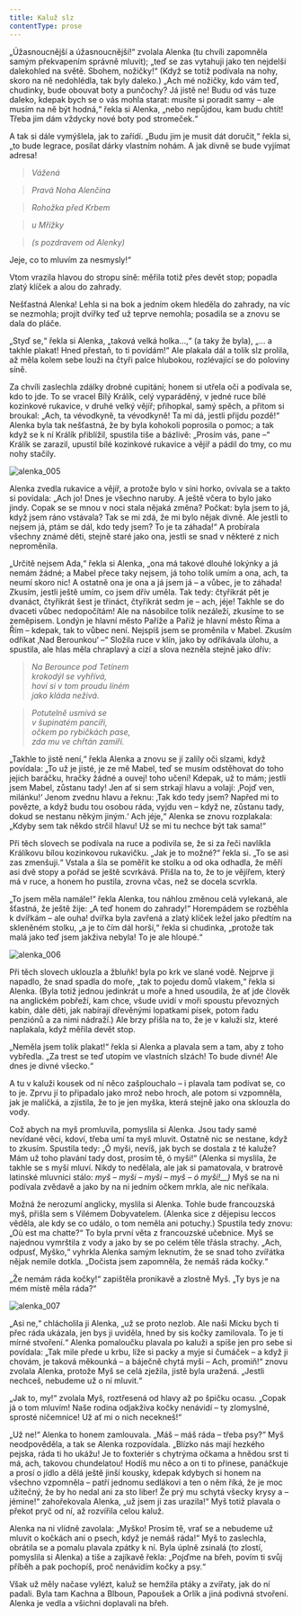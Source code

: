 ```yaml
---
title: Kaluž slz
contentType: prose
---
```


<section>

„Úžasnoucnější a úžasnoucnější!“ zvolala Alenka (tu chvíli zapomněla samým překvapením správně mluvit); „teď se zas vytahuji jako ten nejdelší dalekohled na světě. Sbohem, nožičky!“ (Když se totiž podívala na nohy, skoro na ně nedohlédla, tak byly daleko.) „Ach mé nožičky, kdo vám teď, chudinky, bude obouvat boty a punčochy? Já jistě ne! Budu od vás tuze daleko, kdepak bych se o vás mohla starat: musíte si poradit samy – ale musím na ně být hodná,“ řekla si Alenka, „nebo nepůjdou, kam budu chtít! Třeba jim dám vždycky nové boty pod stromeček.“

</section>

<section>

A tak si dále vymýšlela, jak to zařídí. „Budu jim je musit dát doručit,“ řekla si, „to bude legrace, posílat dárky vlastním nohám. A jak divně se bude vyjímat adresa!

> _Vážená_

> _Pravá Noha Alenčina_

> _Rohožka před Krbem_

> _u Mřížky_

> _(s pozdravem od Alenky)_

Jeje, co to mluvím za nesmysly!“

Vtom vrazila hlavou do stropu síně: měřila totiž přes devět stop; popadla zlatý klíček a alou do zahrady.

Nešťastná Alenka! Lehla si na bok a jedním okem hleděla do zahrady, na víc se nezmohla; projít dvířky teď už teprve nemohla; posadila se a znovu se dala do pláče.

„Styď se,“ řekla si Alenka, „taková velká holka…,“ (a taky že byla), „… a takhle plakat! Hned přestaň, to ti povídám!“ Ale plakala dál a tolik slz prolila, až měla kolem sebe louži na čtyři palce hlubokou, rozlévající se do poloviny síně.

Za chvíli zaslechla zdálky drobné cupitání; honem si utřela oči a podívala se, kdo to jde. To se vracel Bílý Králík, celý vyparáděný, v jedné ruce bílé kozinkové rukavice, v druhé velký vějíř; přihopkal, samý spěch, a přitom si broukal: „Ach, ta vévodkyně, ta vévodkyně! Ta mi dá, jestli přijdu pozdě!“ Alenka byla tak nešťastná, že by byla kohokoli poprosila o pomoc; a tak když se k ní Králík přiblížil, spustila tiše a bázlivě: „Prosím vás, pane –“ Králík se zarazil, upustil bílé kozinkové rukavice a vějíř a pádil do tmy, co mu nohy stačily.

</section>


<section>

![alenka_005](./resources/alenka_005.jpg)

</section>

<section>

Alenka zvedla rukavice a vějíř, a protože bylo v síni horko, ovívala se a takto si povídala: „Ach jo! Dnes je všechno naruby. A ještě včera to bylo jako jindy. Copak se se mnou v noci stala nějaká změna? Počkat: byla jsem to já, když jsem ráno vstávala? Tak se mi zdá, že mi bylo nějak divně. Ale jestli to nejsem já, ptám se dál, kdo tedy jsem? To je ta záhada!“ A probírala všechny známé děti, stejně staré jako ona, jestli se snad v některé z nich neproměnila.

„Určitě nejsem Ada,“ řekla si Alenka, „ona má takové dlouhé lokýnky a já nemám žádné; a Mabel přece taky nejsem, já toho tolik umím a ona, ach, ta neumí skoro nic! A ostatně ona je ona a já jsem já – a vůbec, je to záhada! Zkusím, jestli ještě umím, co jsem dřív uměla. Tak tedy: čtyřikrát pět je dvanáct, čtyřikrát šest je třináct, čtyřikrát sedm je – ach, jéje! Takhle se do dvaceti vůbec nedopočítám! Ale na násobilce tolik nezáleží, zkusíme to se zeměpisem. Londýn je hlavní město Paříže a Paříž je hlavní město Říma a Řím – kdepak, tak to vůbec není. Nejspíš jsem se proměnila v Mabel. Zkusím odříkat ‚Nad Berounkou‘ –“ Složila ruce v klín, jako by odříkávala úlohu, a spustila, ale hlas měla chraplavý a cizí a slova nezněla stejně jako dřív:

> _Na Berounce pod Tetínem  
> krokodýl se vyhřívá,  
> hoví si v tom proudu líném  
> jako kláda neživá._

> _Potutelně usmívá se  
> v šupinatém pancíři,  
> očkem po rybičkách pase,  
> zda mu ve chřtán zamíří._

„Takhle to jistě není,“ řekla Alenka a znovu se jí zalily oči slzami, když povídala: „To už je jisté, je ze mě Mabel, teď se musím odstěhovat do toho jejich baráčku, hračky žádné a ouvej! toho učení! Kdepak, už to mám; jestli jsem Mabel, zůstanu tady! Jen ať si sem strkají hlavu a volají: ‚Pojď ven, milánku!‘ Jenom zvednu hlavu a řeknu: ‚Tak kdo tedy jsem? Napřed mi to povězte, a když budu tou osobou ráda, vyjdu ven – když ne, zůstanu tady, dokud se nestanu někým jiným.‘ Ach jéje,“ Alenka se znovu rozplakala: „Kdyby sem tak někdo strčil hlavu! Už se mi tu nechce být tak sama!“

Při těch slovech se podívala na ruce a podivila se, že si za řeči navlíkla Králíkovu bílou kozinkovou rukavičku. „Jak je to možné?“ řekla si. „To se asi zas zmenšuji.“ Vstala a šla se poměřit ke stolku a od oka odhadla, že měří asi dvě stopy a pořád se ještě scvrkává. Přišla na to, že to je vějířem, který má v ruce, a honem ho pustila, zrovna včas, než se docela scvrkla.

„To jsem měla namále!“ řekla Alenka, tou náhlou změnou celá vylekaná, ale šťastná, že ještě žije: „A teď honem do zahrady!“ Horempádem se rozběhla k dvířkám – ale ouha! dvířka byla zavřená a zlatý klíček ležel jako předtím na skleněném stolku, „a je to čím dál horší,“ řekla si chudinka, „protože tak malá jako teď jsem jakživa nebyla! To je ale hloupé.“

</section>

<section>

![alenka_006](./resources/alenka_006.jpg)

</section>

<section>

Při těch slovech uklouzla a žbluňk! byla po krk ve slané vodě. Nejprve ji napadlo, že snad spadla do moře, „tak to pojedu domů vlakem,“ řekla si Alenka. (Byla totiž jednou jedinkrát u moře a hned usoudila, že ať jde člověk na anglickém pobřeží, kam chce, všude uvidí v moři spoustu převozných kabin, dále děti, jak nabírají dřevěnými lopatkami písek, potom řadu penziónů a za nimi nádraží.) Ale brzy přišla na to, že je v kaluži slz, které naplakala, když měřila devět stop.

„Neměla jsem tolik plakat!“ řekla si Alenka a plavala sem a tam, aby z toho vybředla. „Za trest se teď utopím ve vlastních slzách! To bude divné! Ale dnes je divné všecko.“

A tu v kaluži kousek od ní něco zašplouchalo – i plavala tam podívat se, co to je. Zprvu jí to připadalo jako mrož nebo hroch, ale potom si vzpomněla, jak je maličká, a zjistila, že to je jen myška, která stejně jako ona sklouzla do vody.

Což abych na myš promluvila, pomyslila si Alenka. Jsou tady samé nevídané věci, kdoví, třeba umí ta myš mluvit. Ostatně nic se nestane, když to zkusím. Spustila tedy: „Ó myši, nevíš, jak bych se dostala z té kaluže? Mám už toho plavání tady dost, prosím tě, ó myši!“ (Alenka si myslila, že takhle se s myší mluví. Nikdy to nedělala, ale jak si pamatovala, v bratrově latinské mluvnici stálo: _myš – myši – myši – myš – ó myši!__)_ Myš se na ni podívala zvědavě a jako by na ni jedním očkem mrkla, ale nic neříkala.

Možná že nerozumí anglicky, myslila si Alenka. Tohle bude francouzská myš, přišla sem s Vilémem Dobyvatelem. (Alenka sice z dějepisu leccos věděla, ale kdy se co událo, o tom neměla ani potuchy.) Spustila tedy znovu: „Où est ma chatte?“ To byla první věta z francouzské učebnice. Myš se najednou vymrštila z vody a jako by se po celém těle třásla strachy. „Ach, odpusť, Myško,“ vyhrkla Alenka samým leknutím, že se snad toho zvířátka nějak nemile dotkla. „Dočista jsem zapomněla, že nemáš ráda kočky.“

„Že nemám ráda kočky!“ zapištěla pronikavě a zlostně Myš. „Ty bys je na mém místě měla ráda?“

</section>

<section>

![alenka_007](./resources/alenka_007.jpg)

</section>

<section>

„Asi ne,“ chlácholila ji Alenka, „už se proto nezlob. Ale naši Micku bych ti přec ráda ukázala, jen bys ji uviděla, hned by sis kočky zamilovala. To je ti mírné stvoření.“ Alenka pomaloučku plavala po kaluži a spíše jen pro sebe si povídala: „Tak mile přede u krbu, líže si packy a myje si čumáček – a když ji chovám, je taková měkounká – a báječně chytá myši – Ach, promiň!“ znovu zvolala Alenka, protože Myš se celá zježila, jistě byla uražená. „Jestli nechceš, nebudeme už o ní mluvit.“

„Jak to, my!“ zvolala Myš, roztřesená od hlavy až po špičku ocasu. „Copak já o tom mluvím! Naše rodina odjakživa kočky nenávidí – ty zlomyslné, sprosté ničemnice! Už ať mi o nich necekneš!“

„Už ne!“ Alenka to honem zamlouvala. „Máš – máš ráda – třeba psy?“ Myš neodpověděla, a tak se Alenka rozpovídala. „Blízko nás mají hezkého pejska, ráda ti ho ukážu! Je to foxteriér s chytrýma očkama a hnědou srst ti má, ach, takovou chundelatou! Hodíš mu něco a on ti to přinese, panáčkuje a prosí o jídlo a dělá ještě jinší kousky, kdepak kdybych si honem na všechno vzpomněla – patří jednomu sedlákovi a ten o něm říká, že je moc užitečný, že by ho nedal ani za sto liber! Že prý mu schytá všecky krysy a – jémine!“ zahořekovala Alenka, „už jsem ji zas urazila!“ Myš totiž plavala o překot pryč od ní, až rozvířila celou kaluž.

Alenka na ni vlídně zavolala: „Myško! Prosím tě, vrať se a nebudeme už mluvit o kočkách ani o psech, když je nemáš ráda!“ Myš to zaslechla, obrátila se a pomalu plavala zpátky k ní. Byla úplně zsinalá (to zlostí, pomyslila si Alenka) a tiše a zajíkavě řekla: „Pojďme na břeh, povím ti svůj příběh a pak pochopíš, proč nenávidím kočky a psy.“

Však už měly načase vylézt, kaluž se hemžila ptáky a zvířaty, jak do ní padali. Byla tam Kachna a Blboun, Papoušek a Orlík a jiná podivná stvoření. Alenka je vedla a všichni doplavali na břeh.

</section>
